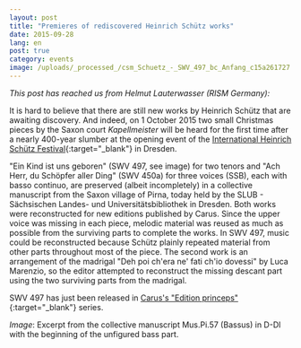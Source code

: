 ```yaml
---
layout: post
title: "Premieres of rediscovered Heinrich Schütz works"
date: 2015-09-28
lang: en
post: true
category: events
image: /uploads/_processed_/csm_Schuetz_-_SWV_497_bc_Anfang_c15a261727.jpg
---
```





_This post has reached us from Helmut Lauterwasser (RISM Germany):_

It is hard to believe that there are still new works by Heinrich Schütz that are awaiting discovery. And indeed, on 1 October 2015 two small Christmas pieces by the Saxon court _Kapellmeister_ will be heard for the first time after a nearly 400-year slumber at the opening event of the [International Heinrich Schütz Festival](http://www.sch%C3%BCtz-musikfest.de/){:target="_blank"} in Dresden.

"Ein Kind ist uns geboren" (SWV 497, see image) for two tenors and "Ach Herr, du Schöpfer aller Ding" (SWV 450a) for three voices (SSB), each with basso continuo, are preserved (albeit incompletely) in a collective manuscript from the Saxon village of Pirna, today held by the SLUB - Sächsischen Landes- und Universitätsbibliothek in Dresden. Both works were reconstructed for new editions published by Carus. Since the upper voice was missing in each piece, melodic material was reused as much as possible from the surviving parts to complete the works. In SWV 497, music could be reconstructed because Schütz plainly repeated material from other parts throughout most of the piece. The second work is an arrangement of the madrigal "Deh poi ch'era ne' fati ch'io dovessi" by Luca Marenzio, so the editor attempted to reconstruct the missing descant part using the two surviving parts from the madrigal.

SWV 497 has just been released in [Carus's "Edition princeps"](https://www.carus-verlag.com/komponisten/schuetz/heinrich-schuetz-ein-kind-ist-uns-geboren.html?redirected=1){:target="_blank"} series.



_Image_: Excerpt from the collective manuscript Mus.Pi.57 (Bassus) in D-Dl with the beginning of the unfigured bass part.



<script type="text/javascript">var switchTo5x=true;</script><script type="text/javascript" src="http://w.sharethis.com/button/buttons.js"></script><script type="text/javascript">stLight.options({publisher: "9b601438-1ce1-49d8-bfd7-9cff5df54c17", doNotHash: false, doNotCopy: false, hashAddressBar: false});</script>